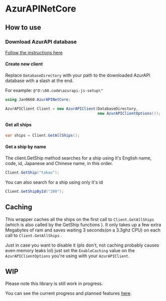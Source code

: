 # AzurAPINetCore

## How to use

### Download AzurAPI database

[Follow the instructions here](https://github.com/AzurAPI/azurapi-js-setup) 

#### Create new client

Replace `DatabaseDirectory` with your path to the downloaded AzurAPI database with a slash at the end.

For example: `@"D:\00.code\azurapi-js-setup\"`

```csharp
using Jan0660.AzurAPINetCore;

AzurAPIClient Client = new AzurAPIClient(DatabaseDirectory,
                                         new AzurAPIClientOptions());
```

#### Get all ships

```csharp
var ships = Client.GetAllShips();
```

#### Get a ship by name

The client.GetShip method searches for a ship using it's English name, code, id, Japanese and Chinese name, in this order.

```csharp
Client.GetShip("takao");
```

You can also search for a ship using only it's id

```csharp
Client.GetShipById("200");
```

## Caching

This wrapper caches all the ships on the first call to `Client.GetAllShips` (which is also called by the GetShip functions ). It only takes up a few extra Megabytes of ram and saves waiting 3 seconds(on a 3.3ghz CPU) on each call to `Client.GetAllShips` .

Just in case you want to disable it (pls don't, not caching probably causes even memory leaks lol) just set the `EnableCaching` value on the `AzurAPIClientOptions` you're using with your `AzurAPIClient`.

## WIP

Please note this library is still work in progress.

You can see the current progress and planned features [here](Progress.md).